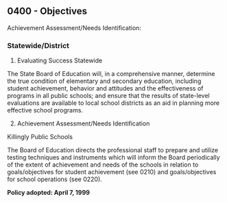 ## 0400 - Objectives

Achievement Assessment/Needs Identification:

### Statewide/District

1.  Evaluating Success Statewide

  The State Board of Education will, in a comprehensive manner, determine the true condition of elementary and secondary education, including student achievement, behavior and attitudes and the effectiveness of programs in all public schools; and ensure that the results of state-level evaluations are available to local school districts as an aid in planning more effective school programs.

2.  Achievement Assessment/Needs Identification

  Killingly Public Schools

  The Board of Education directs the professional staff to prepare and utilize testing techniques and instruments which will inform the Board periodically of the extent of achievement and needs of the schools in relation to goals/objectives for student achievement (see 0210) and goals/objectives for school operations (see 0220).

**Policy adopted:  April 7, 1999**